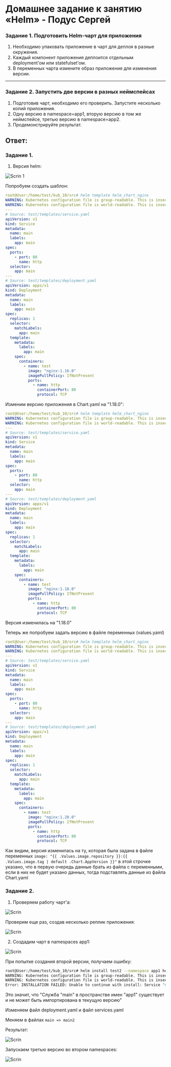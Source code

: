 # Домашнее задание к занятию «Helm» - Подус Сергей

### Задание 1. Подготовить Helm-чарт для приложения

1. Необходимо упаковать приложение в чарт для деплоя в разные окружения. 
2. Каждый компонент приложения деплоится отдельным deployment’ом или statefulset’ом.
3. В переменных чарта измените образ приложения для изменения версии.

------
### Задание 2. Запустить две версии в разных неймспейсах

1. Подготовив чарт, необходимо его проверить. Запуститe несколько копий приложения.
2. Одну версию в namespace=app1, вторую версию в том же неймспейсе, третью версию в namespace=app2.
3. Продемонстрируйте результат.

## Ответ:

### Задание 1.

1. Версия helm:

![Scrin 1](https://github.com/Wanderwille/scrinshot/blob/scrin2/kub_10/helm%20version.png)

Попробуем создать шаблон:

```yaml
root@User:/home/test/kub_10/src# helm template helm_chart_nginx
WARNING: Kubernetes configuration file is group-readable. This is insecure. Location: /root/.kube/config
WARNING: Kubernetes configuration file is world-readable. This is insecure. Location: /root/.kube/config
---
# Source: test/templates/service.yaml
apiVersion: v1
kind: Service
metadata:
  name: main
  labels:
    app: main
spec:
  ports:
    - port: 80
      name: http
  selector:
    app: main
---
# Source: test/templates/deployment.yaml
apiVersion: apps/v1
kind: Deployment
metadata:
  name: main
  labels:
    app: main
spec:
  replicas: 1
  selector:
    matchLabels:
      app: main
  template:
    metadata:
      labels:
        app: main
    spec:
      containers:
        - name: test
          image: "nginx:1.16.0"
          imagePullPolicy: IfNotPresent
          ports:
            - name: http
              containerPort: 80
              protocol: TCP
```

Изменим версию приложения в Chart.yaml на "1.18.0":

```yaml
root@User:/home/test/kub_10/src# helm template helm_chart_nginx
WARNING: Kubernetes configuration file is group-readable. This is insecure. Location: /root/.kube/config
WARNING: Kubernetes configuration file is world-readable. This is insecure. Location: /root/.kube/config
---
# Source: test/templates/service.yaml
apiVersion: v1
kind: Service
metadata:
  name: main
  labels:
    app: main
spec:
  ports:
    - port: 80
      name: http
  selector:
    app: main
---
# Source: test/templates/deployment.yaml
apiVersion: apps/v1
kind: Deployment
metadata:
  name: main
  labels:
    app: main
spec:
  replicas: 1
  selector:
    matchLabels:
      app: main
  template:
    metadata:
      labels:
        app: main
    spec:
      containers:
        - name: test
          image: "nginx:1.18.0"
          imagePullPolicy: IfNotPresent
          ports:
            - name: http
              containerPort: 80
              protocol: TCP
```

Версия изменилась на "1.18.0"

Теперь же попробуем задать версию в файле переменных (values.yaml)

```yaml
root@User:/home/test/kub_10/src# helm template helm_chart_nginx
WARNING: Kubernetes configuration file is group-readable. This is insecure. Location: /root/.kube/config
WARNING: Kubernetes configuration file is world-readable. This is insecure. Location: /root/.kube/config
---
# Source: test/templates/service.yaml
apiVersion: v1
kind: Service
metadata:
  name: main
  labels:
    app: main
spec:
  ports:
    - port: 80
      name: http
  selector:
    app: main
---
# Source: test/templates/deployment.yaml
apiVersion: apps/v1
kind: Deployment
metadata:
  name: main
  labels:
    app: main
spec:
  replicas: 1
  selector:
    matchLabels:
      app: main
  template:
    metadata:
      labels:
        app: main
    spec:
      containers:
        - name: test
          image: "nginx:1.20.0"
          imagePullPolicy: IfNotPresent
          ports:
            - name: http
              containerPort: 80
              protocol: TCP
```

Как видим, версия изменилась на ту, которая была задана в файле переменных ```image: "{{ .Values.image.repository }}:{{ .Values.image.tag | default .Chart.AppVersion }}"``` в этой строчке указано, что в первую очередь данные брать из файла с переменными, если в них не будет указано данных, тогда подставлять данные из файла Chart.yaml

### Задание 2. 

1. Проверяем работу чарт'a: 

![Scrin](https://github.com/Wanderwille/scrinshot/blob/scrin2/kub_10/helm%20install.png)

Проверим еще раз, создав несколько реплик приложения:

![Scrin](https://github.com/Wanderwille/scrinshot/blob/scrin2/kub_10/helm%20install%202.png)

2. Создадим чарт в namespaces app1:

![Scrin](https://github.com/Wanderwille/scrinshot/blob/scrin2/kub_10/app1.png)

При попытке создания второй версии, получаем ошибку:
```bash
root@User:/home/test/kub_10/src# helm install test2 --namespace app1 helm_chart_nginx
WARNING: Kubernetes configuration file is group-readable. This is insecure. Location: /root/.kube/config
WARNING: Kubernetes configuration file is world-readable. This is insecure. Location: /root/.kube/config
Error: INSTALLATION FAILED: Unable to continue with install: Service "main" in namespace "app1" exists and cannot be imported into the current release: invalid ownership metadata; annotation validation error: key "meta.helm.sh/release-name" must equal "test2": current value is "test1"
```
Это значит, что "Служба "main" в пространстве имен "app1" существует и не может быть импортирована в текущую версию"

Изменяем файл deployment.yaml и файл services.yaml

Меняем в файлах ```main => main2```

Результат:

![Scrin](https://github.com/Wanderwille/scrinshot/blob/scrin2/kub_10/app1-2.png)

Запускаем третью версию во втором namespaces:

![Scrin](https://github.com/Wanderwille/scrinshot/blob/scrin2/kub_10/app2.png)


